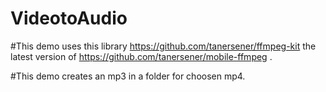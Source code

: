 # VideotoAudio

#This demo uses this library https://github.com/tanersener/ffmpeg-kit the latest version of https://github.com/tanersener/mobile-ffmpeg . 

#This demo creates an mp3 in a folder for choosen mp4.
